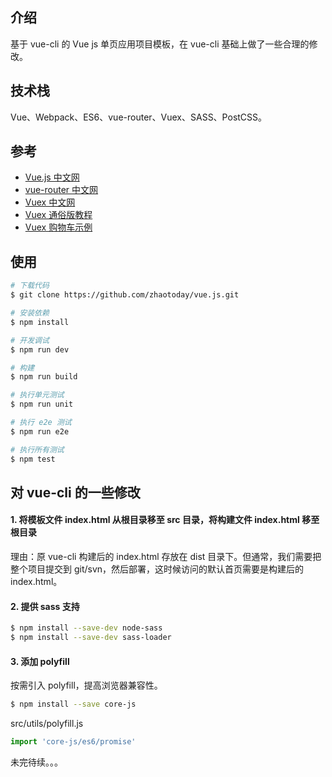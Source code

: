 ## 介绍
基于 vue-cli 的 Vue js 单页应用项目模板，在 vue-cli 基础上做了一些合理的修改。

## 技术栈
Vue、Webpack、ES6、vue-router、Vuex、SASS、PostCSS。

## 参考
- [Vue.js 中文网](https://cn.vuejs.org/)
- [vue-router 中文网](http://router.vuejs.org/zh-cn/)
- [Vuex 中文网](https://vuex.vuejs.org/zh-cn/)
- [Vuex 通俗版教程](https://yeaseonzhang.github.io/2017/03/16/Vuex-%E9%80%9A%E4%BF%97%E7%89%88/)
- [Vuex 购物车示例](https://github.com/vuejs/vuex/tree/dev/examples/shopping-cart)

## 使用
```bash
# 下载代码
$ git clone https://github.com/zhaotoday/vue.js.git
```

```bash
# 安装依赖
$ npm install
```

```bash
# 开发调试
$ npm run dev
```

```bash
# 构建
$ npm run build
```

```bash
# 执行单元测试
$ npm run unit
```

```bash
# 执行 e2e 测试
$ npm run e2e
```

```bash
# 执行所有测试
$ npm test
```

## 对 vue-cli 的一些修改
#### 1. 将模板文件 index.html 从根目录移至 src 目录，将构建文件 index.html 移至根目录
理由：原 vue-cli 构建后的 index.html 存放在 dist 目录下。但通常，我们需要把整个项目提交到 git/svn，然后部署，这时候访问的默认首页需要是构建后的 index.html。

#### 2. 提供 sass 支持
```bash
$ npm install --save-dev node-sass
$ npm install --save-dev sass-loader
```

#### 3. 添加 polyfill
按需引入 polyfill，提高浏览器兼容性。
```bash
$ npm install --save core-js
```
src/utils/polyfill.js
```js
import 'core-js/es6/promise'
```
未完待续。。。
